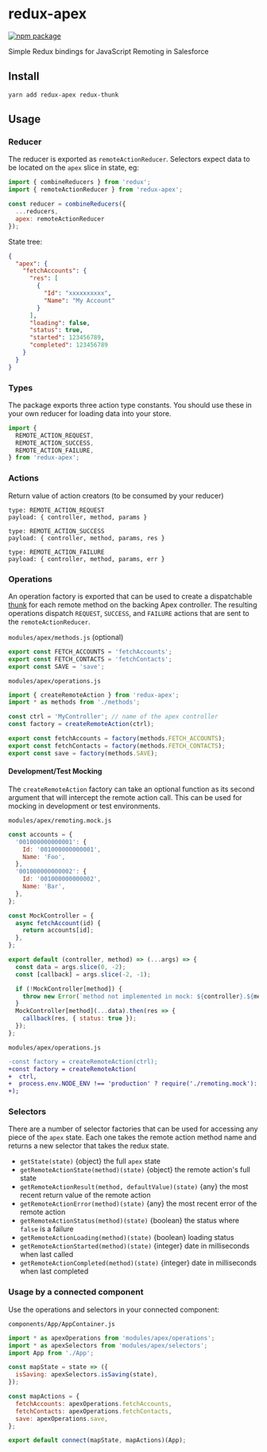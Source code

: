 # redux-apex

[![npm package][npm-badge]][npm]

Simple Redux bindings for JavaScript Remoting in Salesforce

## Install

`yarn add redux-apex redux-thunk`

## Usage

### Reducer

The reducer is exported as `remoteActionReducer`. Selectors expect data to be located on the `apex` slice in state, eg:

```js
import { combineReducers } from 'redux';
import { remoteActionReducer } from 'redux-apex';

const reducer = combineReducers({
  ...reducers,
  apex: remoteActionReducer
});
```

State tree:
```json
{
  "apex": {
    "fetchAccounts": {
      "res": [
        {
          "Id": "xxxxxxxxxx",
          "Name": "My Account"
        }
      ],
      "loading": false,
      "status": true,
      "started": 123456789,
      "completed": 123456789
    }
  }
}
```

### Types

The package exports three action type constants. You should use these in your own reducer for loading data into your store.

```js
import {
  REMOTE_ACTION_REQUEST,
  REMOTE_ACTION_SUCCESS,
  REMOTE_ACTION_FAILURE,
} from 'redux-apex';
```

### Actions

Return value of action creators (to be consumed by your reducer)

```
type: REMOTE_ACTION_REQUEST
payload: { controller, method, params }

type: REMOTE_ACTION_SUCCESS
payload: { controller, method, params, res }

type: REMOTE_ACTION_FAILURE
payload: { controller, method, params, err }
```

### Operations

An operation factory is exported that can be used to create a dispatchable [thunk](https://github.com/reduxjs/redux-thunk) for each remote method on the backing Apex controller. The resulting operations dispatch `REQUEST`, `SUCCESS`, and `FAILURE` actions that are sent to the `remoteActionReducer`.

`modules/apex/methods.js` (optional)
```js
export const FETCH_ACCOUNTS = 'fetchAccounts';
export const FETCH_CONTACTS = 'fetchContacts';
export const SAVE = 'save';
```

`modules/apex/operations.js`
```js
import { createRemoteAction } from 'redux-apex';
import * as methods from './methods';

const ctrl = 'MyController'; // name of the apex controller
const factory = createRemoteAction(ctrl);

export const fetchAccounts = factory(methods.FETCH_ACCOUNTS);
export const fetchContacts = factory(methods.FETCH_CONTACTS);
export const save = factory(methods.SAVE);
```

#### Development/Test Mocking

The `createRemoteAction` factory can take an optional function as its second argument that will intercept the remote action call. This can be used for mocking in development or test environments.

`modules/apex/remoting.mock.js`
```js
const accounts = {
  '001000000000001': {
    Id: '001000000000001',
    Name: 'Foo',
  },
  '001000000000002': {
    Id: '001000000000002',
    Name: 'Bar',
  },
};

const MockController = {
  async fetchAccount(id) {
    return accounts[id];
  },
};

export default (controller, method) => (...args) => {
  const data = args.slice(0, -2);
  const [callback] = args.slice(-2, -1);

  if (!MockController[method]) {
    throw new Error(`method not implemented in mock: ${controller}.${method}`);
  }
  MockController[method](...data).then(res => {
    callback(res, { status: true });
  });
};
```

`modules/apex/operations.js`
```diff
-const factory = createRemoteAction(ctrl);
+const factory = createRemoteAction(
+  ctrl,
+  process.env.NODE_ENV !== 'production' ? require('./remoting.mock'): null
+);
```

### Selectors

There are a number of selector factories that can be used for accessing any piece of the `apex` state. Each one takes the remote action method name and returns a new selector that takes the redux state.

- `getState(state)` {object} the full `apex` state
- `getRemoteActionState(method)(state)` {object} the remote action's full state
- `getRemoteActionResult(method, defaultValue)(state)` {any} the most recent return value of the remote action
- `getRemoteActionError(method)(state)` {any} the most recent error of the remote action
- `getRemoteActionStatus(method)(state)` {boolean} the status where `false` is a failure
- `getRemoteActionLoading(method)(state)` {boolean} loading status
- `getRemoteActionStarted(method)(state)` {integer} date in milliseconds when last called
- `getRemoteActionCompleted(method)(state)` {integer} date in milliseconds when last completed

### Usage by a connected component

Use the operations and selectors in your connected component:

`components/App/AppContainer.js`
```js
import * as apexOperations from 'modules/apex/operations';
import * as apexSelectors from 'modules/apex/selectors';
import App from './App';

const mapState = state => ({
  isSaving: apexSelectors.isSaving(state),
});

const mapActions = {
  fetchAccounts: apexOperations.fetchAccounts,
  fetchContacts: apexOperations.fetchContacts,
  save: apexOperations.save,
};

export default connect(mapState, mapActions)(App);
```

[npm-badge]: https://img.shields.io/npm/v/redux-apex.png?style=flat-square
[npm]: https://www.npmjs.org/package/redux-apex
